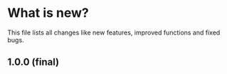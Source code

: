 # What is new?
This file lists all changes like new features, improved functions and fixed bugs.

## 1.0.0 (final)
